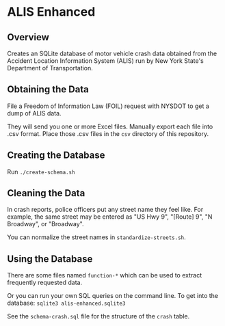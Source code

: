 ALIS Enhanced
=============

Overview
--------
Creates an SQLite database of motor vehicle crash data obtained from the
Accident Location Information System (ALIS) run by New York State's
Department of Transportation.

Obtaining the Data
------------------
File a Freedom of Information Law (FOIL) request with NYSDOT to get
a dump of ALIS data.

They will send you one or more Excel files.  Manually export each file
into .csv format.  Place those .csv files in the `csv` directory of this
repository.

Creating the Database
---------------------
Run `./create-schema.sh`

Cleaning the Data
-----------------
In crash reports, police officers put any street name they feel like.
For example, the same street may be entered as "US Hwy 9", "[Route] 9",
"N Broadway", or "Broadway".

You can normalize the street names in `standardize-streets.sh`.

Using the Database
------------------
There are some files named `function-*` which can be used to extract
frequently requested data.

Or you can run your own SQL queries on the command line.
To get into the database: `sqlite3 alis-enhanced.sqlite3`

See the `schema-crash.sql` file for the structure of the `crash` table.
